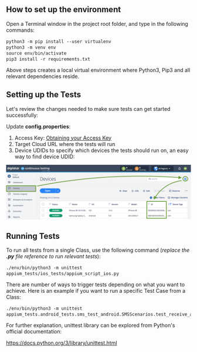 ## How to set up the environment

Open a Terminal window in the project root folder, and type in the following commands:

```commandline
python3 -m pip install --user virtualenv
python3 -m venv env
source env/bin/activate
pip3 install -r requirements.txt
```

Above steps creates a local virtual environment where Python3, Pip3 and all relevant dependencies reside.

## Setting up the Tests

Let's review the changes needed to make sure tests can get started successfully:

Update **config.properties**:

1. Access Key: [Obtaining your Access Key](https://docs.experitest.com/display/TET/Obtaining+Access+Key)
2. Target Cloud URL where the tests will run
3. Device UDIDs to specify which devices the tests should run on, an easy way to find device UDID:

![img.png](images/devices_page_list_view.png)

## Running Tests

To run all tests from a single Class, use the following command (_replace the **.py** file reference to run relevant tests_):

```commandline
./env/bin/python3 -m unittest appium_tests/ios_tests/appium_script_ios.py
```

There are number of ways to trigger tests depending on what you want to achieve. Here is an example if you want to run a specific Test Case from a Class:

```commandline
./env/bin/python3 -m unittest appium_tests.android_tests.sms_test_android.SMSScenarios.test_receive_a_message
```

For further explanation, unittest library can be explored from Python's official documentation:

https://docs.python.org/3/library/unittest.html